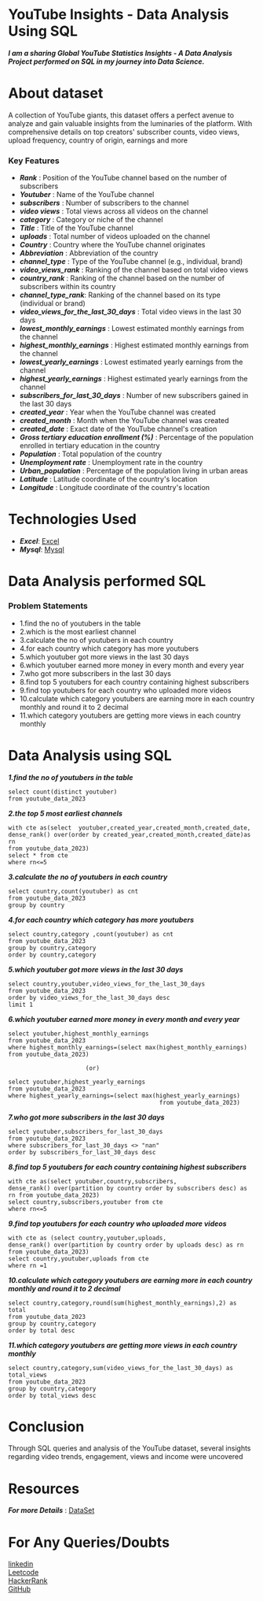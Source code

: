 
#  YouTube Insights - Data Analysis Using SQL
*__I am a sharing Global YouTube Statistics Insights - A Data Analysis Project performed on SQL in my journey into Data Science.__*
                         
 # About dataset
 
  A collection of YouTube giants, this dataset offers a perfect avenue to analyze and gain valuable insights from the luminaries of the platform. With comprehensive details on top creators' subscriber counts, video views, upload frequency, country of origin, earnings and more

### Key Features

* *__Rank__* : Position of the YouTube channel based on the number of subscribers<br>
* *__Youtuber__* : Name of the YouTube channel<br>
* *__subscribers__* : Number of subscribers to the channel<br>
* *__video views__* : Total views across all videos on the channel<br>
* *__category__* : Category or niche of the channel<br>
* *__Title__* : Title of the YouTube channel<br>
* *__uploads__* : Total number of videos uploaded on the channel<br>
* *__Country__* : Country where the YouTube channel originates<br>
* *__Abbreviation__* : Abbreviation of the country<br>
* *__channel_type__* : Type of the YouTube channel (e.g., individual, brand)<br>
* *__video_views_rank__* : Ranking of the channel based on total video views
* *__country_rank__* : Ranking of the channel based on the number of subscribers within its country<br>
* *__channel_type_rank__*: Ranking of the channel based on its type (individual or brand)<br>
* *__video_views_for_the_last_30_days__* : Total video views in the last 30 days<br>
* *__lowest_monthly_earnings__* : Lowest estimated monthly earnings from the channel<br>
* *__highest_monthly_earnings__* : Highest estimated monthly earnings from the channel<br>
* *__lowest_yearly_earnings__* : Lowest estimated yearly earnings from the channel<br>
* *__highest_yearly_earnings__* : Highest estimated yearly earnings from the channel<br>
* *__subscribers_for_last_30_days__* : Number of new subscribers gained in the last 30 days<br>
* *__created_year__* : Year when the YouTube channel was created<br>
* *__created_month__* : Month when the YouTube channel was created<br>
* *__created_date__* : Exact date of the YouTube channel's creation<br>
* *__Gross tertiary education enrollment (%)__* : Percentage of the population enrolled in tertiary education in the country<br>
* *__Population__* : Total population of the country<br>
* *__Unemployment rate__* : Unemployment rate in the country<br>
* *__Urban_population__* : Percentage of the population living in urban areas<br>
* *__Latitude__* : Latitude coordinate of the country's location<br>
* *__Longitude__* : Longitude coordinate of the country's location<br>

# Technologies Used

* *__Excel__*: [Excel](https://www.coursera.org/account/accomplishments/certificate/K7VQVJNJFY6T)
* *__Mysql__*: [Mysql](https://www.coursera.org/account/accomplishments/certificate/X5VJVTQD2SXT)

# Data Analysis performed SQL

### Problem Statements

* 1.find the no of youtubers in the table
* 2.which is the most earliest channel
* 3.calculate the no of youtubers in each country
* 4.for each country which category has more youtubers
* 5.which youtuber got more views in the last 30 days
* 6.which youtuber earned more money in every month and every year
* 7.who got more subscribers in the last 30 days
* 8.find top 5 youtubers for each country containing highest subscribers
* 9.find top youtubers for each country who uploaded more videos
* 10.calculate which category youtubers are earning more in each country monthly and round it to 2 decimal
* 11.which category youtubers are getting more views in each country monthly

# Data Analysis using SQL
*__1.find the no of youtubers in the table__*

```
select count(distinct youtuber)
from youtube_data_2023
```

*__2.the top 5 most earliest channels__*

```
with cte as(select  youtuber,created_year,created_month,created_date,
dense_rank() over(order by created_year,created_month,created_date)as rn
from youtube_data_2023)
select * from cte
where rn<=5

```

*__3.calculate the no of youtubers in each country__*

```
select country,count(youtuber) as cnt
from youtube_data_2023
group by country
```

*__4.for each country which category has more youtubers__*

 ```
select country,category ,count(youtuber) as cnt
from youtube_data_2023
group by country,category 
order by country,category
 ```

*__5.which youtuber got more views in the last 30 days__*

```
select country,youtuber,video_views_for_the_last_30_days
from youtube_data_2023
order by video_views_for_the_last_30_days desc
limit 1
```

*__6.which youtuber earned more money in every month and every year__*

```
select youtuber,highest_monthly_earnings
from youtube_data_2023
where highest_monthly_earnings=(select max(highest_monthly_earnings)
from youtube_data_2023)

                      (or)

select youtuber,highest_yearly_earnings
from youtube_data_2023
where highest_yearly_earnings=(select max(highest_yearly_earnings)
                                           from youtube_data_2023)
```

*__7.who got more subscribers in the last 30 days__*

```
select youtuber,subscribers_for_last_30_days
from youtube_data_2023 
where subscribers_for_last_30_days <> "nan"
order by subscribers_for_last_30_days desc
```

*__8.find top 5 youtubers for each country containing highest subscribers__*

```
with cte as(select youtuber,country,subscribers,
dense_rank() over(partition by country order by subscribers desc) as rn from youtube_data_2023)
select country,subscribers,youtuber from cte
where rn<=5
```

*__9.find top youtubers for each country who uploaded more videos__*

```
with cte as (select country,youtuber,uploads,
dense_rank() over(partition by country order by uploads desc) as rn from youtube_data_2023)
select country,youtuber,uploads from cte
where rn =1
```

*__10.calculate which category youtubers are earning more in each country monthly and round it to 2 decimal__*

```
select country,category,round(sum(highest_monthly_earnings),2) as total
from youtube_data_2023
group by country,category
order by total desc
```

*__11.which category youtubers are getting more views in each country monthly__*

```
select country,category,sum(video_views_for_the_last_30_days) as total_views
from youtube_data_2023
group by country,category
order by total_views desc
```

# Conclusion
Through SQL queries and analysis of the YouTube dataset, several insights regarding video trends, engagement, views and income were uncovered

# Resources
*__For more Details__* : [DataSet](https://www.kaggle.com/datasets/nelgiriyewithana/global-youtube-statistics-2023)

# For Any Queries/Doubts 
[linkedin](https://www.linkedin.com/in/punith-yc-2240b6267/) <br> [Leetcode](https://leetcode.com/punithyc8688/) <br>
[HackerRank](https://www.hackerrank.com/profile/punithyc8688)<br> [GitHub](https://github.com/punithyc)

